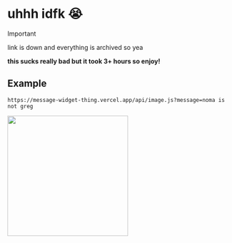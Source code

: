 # uhhh idfk :sob:

> [!IMPORTANT]  
> link is down and everything is archived so yea


**this sucks really bad but it took 3+ hours so enjoy!**

## Example

```https://message-widget-thing.vercel.app/api/image.js?message=noma is not greg```

<img src="https://message-widget-thing.vercel.app/api/image.js?message=noma%20is%20not%20greg" width="270" height="270">

